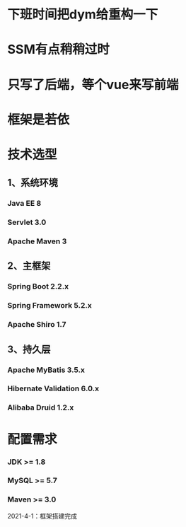 # 下班时间把dym给重构一下  

# SSM有点稍稍过时

# 只写了后端，等个vue来写前端  

# 框架是若依  

# 技术选型   
## 1、系统环境

### Java EE 8  
### Servlet 3.0  
### Apache Maven 3  
## 2、主框架  

### Spring Boot 2.2.x  
### Spring Framework 5.2.x  
### Apache Shiro 1.7  
##   3、持久层

### Apache MyBatis 3.5.x  
### Hibernate Validation 6.0.x  
### Alibaba Druid 1.2.x  
  
# 配置需求
###  JDK >= 1.8  
  
 ### MySQL >= 5.7  
  
###  Maven >= 3.0  
  
  
2021-4-1：框架搭建完成  

